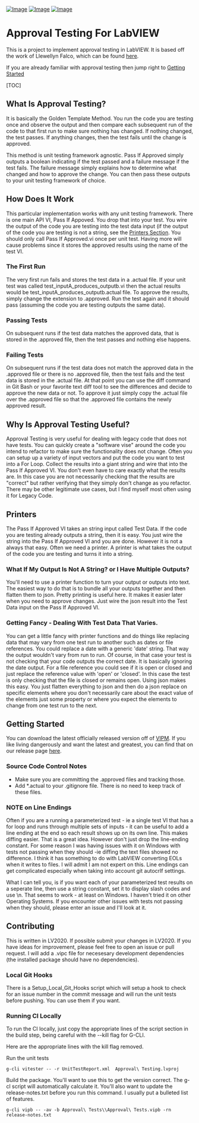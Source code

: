 [![Image](https://gitlab.com/sas-blog/approval-testing/-/badges/release.svg)](https://gitlab.com/sas-blog/approval-testing/-/releases) [![Image](https://www.vipm.io/package/sas_lib_approval_tests/badge.svg?metric=installs)](https://www.vipm.io/package/sas_lib_approval_tests/) [![Image](https://www.vipm.io/package/sas_lib_approval_tests/badge.svg?metric=stars)](https://www.vipm.io/package/sas_lib_approval_tests/)
# Approval Testing For LabVIEW


This is a project to implement approval testing in LabVIEW. It is based off the work of Llewellyn Falco, which can be found [here](https://approvaltests.com/). 

If you are already familiar with approval testing then jump right to [Getting Started](#getting-started)

[TOC]

## What Is Approval Testing?

It is basically the Golden Template Method. You run the code you are testing once and observe the output and then compare each subsequent run of the code to that first run to make sure nothing has changed. If nothing changed, the test passes. If anything changes, then the test fails until the change is approved.

This method is unit testing framework agnostic. Pass If Approved simply outputs a boolean indicating if the test passed and a failure message if the test fails. The failure message simply explains how to determine what changed and how to approve the change. You can then pass these outputs to your unit testing framework of choice.

## How Does It Work

This particular implementation works with any unit testing framework. There is one main API VI, Pass If Appoved. You drop that into your test. You wire the output of the code you are testing into the test data input (if the output of the code you are testing is not a string, see the [Printers Section](#printers). You should only call Pass If Approved.vi once per unit test. Having more will cause problems since it stores the approved results using the name of the test VI.

### The First Run

The very first run fails and stores the test data in a .actual file. If your unit test was called test_inputA_produces_outputb.vi then the actual results would be test_inputA_produces_outputb.actual file. To approve the results, simply change the extension to .approved. Run the test again and it should pass (assuming the code you are testing outputs the same data).

### Passing Tests

On subsequent runs if the test data matches the approved data, that is stored in the .approved file, then the test passes and nothing else happens.

### Failing Tests

On subsequent runs if the test data does not match the approved data in the .approved file or there is no .approved file, then the test fails and the test data is stored in the .actual file. At that point you can use the diff command in Git Bash or your favorite text diff tool to see the differences and decide to approve the new data or not. To approve it just simply copy the .actual file over the .approved file so that the .approved file contains the newly approved result.

## Why Is Approval Testing Useful?

Approval Testing is very useful for dealing with legacy code that does not have tests. You can quickly create a "software vise" around the code you intend to refactor to make sure the functionality does not change. Often you can setup up a variety of input vectors and put the code you want to test into a For Loop. Collect the results into a giant string and wire that into the Pass If Approved VI. You don't even have to care exactly what the results are. In this case you are not necessarily checking that the results are "correct" but rather verifying that they simply don't change as you refactor. There may be other legitimate use cases, but I find myself most often using it for Legacy Code.

## Printers

The Pass If Approved VI takes an string input called Test Data. If the code you are testing already outputs a string, then it is easy. You just wire the string into the Pass If Approved VI and you are done. However it is not a always that easy. Often we need a printer. A printer is what takes the output of the code you are testing and turns it into a string.

### What If My Output Is Not A String? or I Have Multiple Outputs?

You'll need to use a printer function to turn your output or outputs into text. The easiest way to do that is to bundle all your outputs together and then flatten them to json. Pretty printing is useful here. It makes it easier later when you need to approve changes. Just wire the json result into the Test Data input on the Pass If Approved VI.

### Getting Fancy - Dealing With Test Data That Varies.

You can get a little fancy with printer functions and do things like replacing data that may vary from one test run to another such as dates or file references. You could replace a date with a generic 'date' string. That way the output wouldn't vary from run to run. Of course, in that case your test is not checking that your code outputs the correct date. It is basically ignoring the date output. For a file reference you could see if it is open or closed and  just replace the reference value with 'open' or 'closed'. In this case the test is only checking that the file is closed or remains open. Using json makes this easy. You just flatten everything to json and then do a json replace on specific elements where you don't necessarily care about the exact value of the elements just some property or where you expect the elements to change from one test run to the next.

## Getting Started

You can download the latest officially released version off of [VIPM](https://www.vipm.io/package/sas_lib_approval_tests/). If you like living dangerously and want the latest and greatest, you can find that on our release page [here](https://gitlab.com/sas-blog/approval-testing/-/releases). 

### Source Code Control Notes

- Make sure you are committing the .approved files and tracking those.
- Add *.actual to your .gitignore file. There is no need to keep track of these files.

### NOTE on Line Endings

Often if you are a running a parameterized test - ie a single test VI that has a for loop and runs through multiple sets of inputs - it can be useful to add a line ending at the end so each result shows up on its own line. This makes diffing easier. That is a great idea. However don't just drop the line-ending constant. For some reason I was having issues with it on Windows with tests not passing when they should -ie diffing the text files showed no difference. I think it has something to do with LabVIEW converting EOLs when it writes to files. I will admit I am not expert on this. Line endings can get complicated especially when taking into account git autocrlf settings. 

What I can tell you, is if you want each of your parameterized test results on a seperate line, then use a string constant, set it to display slash codes and use \n. That seems to work - at least on Windows. I haven't tried it on other Operating Systems. If you encounter other issues with tests not passing when they should, please enter an issue and I'll look at it.

## Contributing

This is written in LV2020. If possible submit your changes in LV2020. If you have ideas for improvement, please feel free to open an issue or pull request. I will add a .vipc file for necesesary development dependencies (the installed package should have no dependencies).

### Local Git Hooks
There is a Setup_Local_Git_Hooks script which will setup a hook to check for an issue number in the commit message and will run the unit tests before pushing. You can use them if you want.

### Running CI Locally
To run the CI locally, just copy the appropriate lines of the script section in the build step, being careful with the --kill flag for G-CLI. 

Here are the appropriate lines with the kill flag removed.

Run the unit tests

`g-cli vitester -- -r UnitTestReport.xml 
Approval\ Testing.lvproj`

Build the package. You'll want to use this to get the version correct. The g-cl script will automatically calculate it. You'll also want to update the release-notes.txt before you run this command. I usually put a bulleted list of features.

`g-cli vipb -- -av -b Approval\ Tests\\Approval\ Tests.vipb -rn release-notes.txt`

